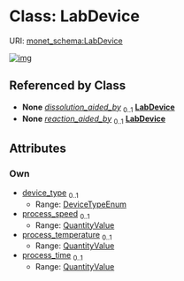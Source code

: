 
# Class: LabDevice




URI: [monet_schema:LabDevice](http://example.com/monet_schema/LabDevice)


[![img](https://yuml.me/diagram/nofunky;dir:TB/class/[QuantityValue],[QuantityValue]<process_time%200..1-++[LabDevice&#124;device_type:DeviceTypeEnum%20%3F],[QuantityValue]<process_temperature%200..1-++[LabDevice],[QuantityValue]<process_speed%200..1-++[LabDevice],[DissolvingProcess]++-%20dissolution_aided_by%200..1>[LabDevice],[ReactionActivity]++-%20reaction_aided_by%200..1>[LabDevice],[ReactionActivity],[DissolvingProcess])](https://yuml.me/diagram/nofunky;dir:TB/class/[QuantityValue],[QuantityValue]<process_time%200..1-++[LabDevice&#124;device_type:DeviceTypeEnum%20%3F],[QuantityValue]<process_temperature%200..1-++[LabDevice],[QuantityValue]<process_speed%200..1-++[LabDevice],[DissolvingProcess]++-%20dissolution_aided_by%200..1>[LabDevice],[ReactionActivity]++-%20reaction_aided_by%200..1>[LabDevice],[ReactionActivity],[DissolvingProcess])

## Referenced by Class

 *  **None** *[dissolution_aided_by](dissolution_aided_by.md)*  <sub>0..1</sub>  **[LabDevice](LabDevice.md)**
 *  **None** *[reaction_aided_by](reaction_aided_by.md)*  <sub>0..1</sub>  **[LabDevice](LabDevice.md)**

## Attributes


### Own

 * [device_type](device_type.md)  <sub>0..1</sub>
     * Range: [DeviceTypeEnum](DeviceTypeEnum.md)
 * [process_speed](process_speed.md)  <sub>0..1</sub>
     * Range: [QuantityValue](QuantityValue.md)
 * [process_temperature](process_temperature.md)  <sub>0..1</sub>
     * Range: [QuantityValue](QuantityValue.md)
 * [process_time](process_time.md)  <sub>0..1</sub>
     * Range: [QuantityValue](QuantityValue.md)
